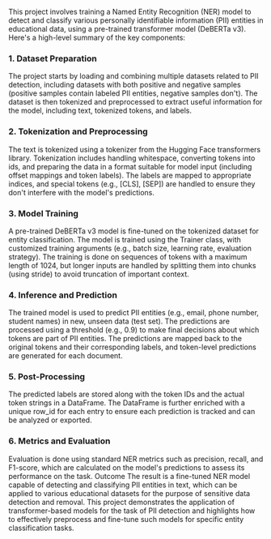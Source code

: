 This project involves training a Named Entity Recognition (NER) model to detect and classify various personally identifiable information (PII) entities in educational data, using a pre-trained transformer model (DeBERTa v3). Here's a high-level summary of the key components:
<br>
<h3>1. Dataset Preparation</h3>
The project starts by loading and combining multiple datasets related to PII detection, including datasets with both positive and negative samples (positive samples contain labeled PII entities, negative samples don't).
The dataset is then tokenized and preprocessed to extract useful information for the model, including text, tokenized tokens, and labels.
<h3>2. Tokenization and Preprocessing</h3>
The text is tokenized using a tokenizer from the Hugging Face transformers library.
Tokenization includes handling whitespace, converting tokens into ids, and preparing the data in a format suitable for model input (including offset mappings and token labels).
The labels are mapped to appropriate indices, and special tokens (e.g., [CLS], [SEP]) are handled to ensure they don't interfere with the model's predictions.
<h3>3. Model Training</h3>
A pre-trained DeBERTa v3 model is fine-tuned on the tokenized dataset for entity classification. The model is trained using the Trainer class, with customized training arguments (e.g., batch size, learning rate, evaluation strategy).
The training is done on sequences of tokens with a maximum length of 1024, but longer inputs are handled by splitting them into chunks (using stride) to avoid truncation of important context.
<h3>4. Inference and Prediction</h3>
The trained model is used to predict PII entities (e.g., email, phone number, student names) in new, unseen data (test set).
The predictions are processed using a threshold (e.g., 0.9) to make final decisions about which tokens are part of PII entities.
The predictions are mapped back to the original tokens and their corresponding labels, and token-level predictions are generated for each document.
<h3>5. Post-Processing</h3>
The predicted labels are stored along with the token IDs and the actual token strings in a DataFrame.
The DataFrame is further enriched with a unique row_id for each entry to ensure each prediction is tracked and can be analyzed or exported.
<h3>6. Metrics and Evaluation</h3>
Evaluation is done using standard NER metrics such as precision, recall, and F1-score, which are calculated on the model's predictions to assess its performance on the task.
Outcome
The result is a fine-tuned NER model capable of detecting and classifying PII entities in text, which can be applied to various educational datasets for the purpose of sensitive data detection and removal.
This project demonstrates the application of transformer-based models for the task of PII detection and highlights how to effectively preprocess and fine-tune such models for specific entity classification tasks.
